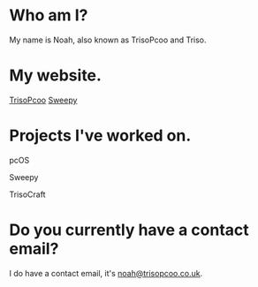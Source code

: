 # Who am I?
My name is Noah, also known as TrisoPcoo and Triso. 
# My website.
[TrisoPcoo](https://www.trisopcoo.co.uk)
[Sweepy](https://www.sweepy.lol)
# Projects I've worked on.
pcOS

Sweepy

TrisoCraft
# Do you currently have a contact email?
I do have a contact email, it's noah@trisopcoo.co.uk.
